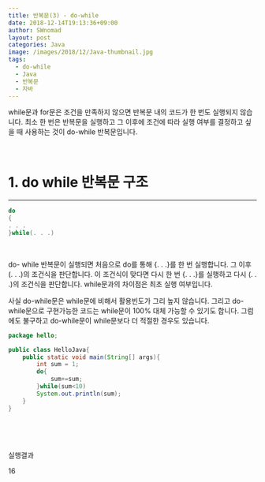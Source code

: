 ```yaml
---
title: 반복문(3) - do-while
date: 2018-12-14T19:13:36+09:00
author: SWnomad
layout: post
categories: Java
image: /images/2018/12/Java-thumbnail.jpg
tags:
  - do-while
  - Java
  - 반복문
  - 자바
---
```

while문과 for문은 조건을 만족하지 않으면 반복문 내의 코드가 한 번도 실행되지 않습니다. 최소 한 번은 반복문을 실행하고 그 이후에 조건에 따라 실행 여부를 결정하고 싶을 때 사용하는 것이 do-while 반복문입니다.

&nbsp;

# 1. do while 반복문 구조

* * *

~~~ java
do
{
. . .
}while(. . .)
~~~

&nbsp;

do- while 반복문이 실행되면 처음으로 do를 통해 {. . .}를 한 번 실행합니다. 그 이후 (. . .)의 조건식을 판단합니다. 이 조건식이 맞다면 다시 한 번 {. . .}를 실행하고 다시 (. . .)의 조건식을 판단합니다. while문과의 차이점은 최초 실행 여부입니다.

사실 do-while문은 while문에 비해서 활용빈도가 그리 높지 않습니다. 그리고 do-while문으로 구현가능한 코드는 while문이 100% 대체 가능할 수 있기도 합니다. 그럼에도 불구하고 do-while문이 while문보다 더 적절한 경우도 있습니다.

~~~ java
package hello;

public class HelloJava{
    public static void main(String[] args){
        int sum = 1;
        do{
            sum+=sum;
        }while(sum<10)
        System.out.println(sum);
    }
}
~~~

&nbsp;

&nbsp;

실행결과

16